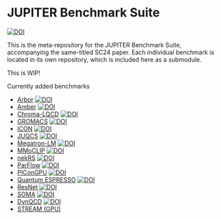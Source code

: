 # JUPITER Benchmark Suite

[![DOI](https://zenodo.org/badge/764615316.svg)](https://zenodo.org/badge/latestdoi/764615316)

This is the meta-repository for the JUPITER Benchmark Suite, accompanying the same-titled SC24 paper. Each individual benchmark is located in its own repository, which is included here as a submodule.

This is WIP!

Currently added benchmarks

* [Arbor](https://github.com/FZJ-JSC/jubench-arbor) [![DOI](https://zenodo.org/badge/828211506.svg)](https://zenodo.org/badge/latestdoi/828211506) 
* [Amber](https://github.com/FZJ-JSC/jubench-amber) [![DOI](https://zenodo.org/badge/828224087.svg)](https://zenodo.org/badge/latestdoi/828224087)
* [Chroma-LQCD](https://github.com/FZJ-JSC/jubench-chroma-lqcd) [![DOI](https://zenodo.org/badge/828231951.svg)](https://zenodo.org/badge/latestdoi/828231951)
* [GROMACS](https://github.com/FZJ-JSC/jubench-gromacs) [![DOI](https://zenodo.org/badge/831351357.svg)](https://zenodo.org/badge/latestdoi/831351357)
* [ICON](https://github.com/FZJ-JSC/jubench-icon) [![DOI](https://zenodo.org/badge/831374575.svg)](https://zenodo.org/badge/latestdoi/831374575)
* [JUQCS](https://github.com/FZJ-JSC/jubench-icon) [![DOI](https://zenodo.org/badge/831390044.svg)](https://zenodo.org/badge/latestdoi/831390044)
* [Megatron-LM](https://github.com/FZJ-JSC/jubench-megatron-lm) [![DOI](https://zenodo.org/badge/831394735.svg)](https://zenodo.org/badge/latestdoi/831394735)
* [MMoCLIP](https://github.com/FZJ-JSC/jubench-mmoclip) [![DOI](https://zenodo.org/badge/831410928.svg)](https://zenodo.org/badge/latestdoi/831410928)
* [nekRS](https://github.com/FZJ-JSC/jubench-nekrs) [![DOI](https://zenodo.org/badge/831414161.svg)](https://zenodo.org/badge/latestdoi/831414161)
* [ParFlow](https://github.com/FZJ-JSC/jubench-parflow) [![DOI](https://zenodo.org/badge/831431317.svg)](https://zenodo.org/badge/latestdoi/831431317)
* [PIConGPU](https://github.com/FZJ-JSC/jubench-picongpu) [![DOI](https://zenodo.org/badge/831436727.svg)](https://zenodo.org/badge/latestdoi/831436727)
* [Quantum ESPRESSO](https://github.com/FZJ-JSC/jubench-qe) [![DOI](https://zenodo.org/badge/831440044.svg)](https://zenodo.org/badge/latestdoi/831440044)
* [ResNet](https://github.com/FZJ-JSC/jubench-resnet) [![DOI](https://zenodo.org/badge/831446381.svg)](https://zenodo.org/badge/latestdoi/831446381)
* [SOMA](https://github.com/FZJ-JSC/jubench-soma) [![DOI](https://zenodo.org/badge/831455342.svg)](https://zenodo.org/badge/latestdoi/831455342)
* [DynQCD](https://github.com/FZJ-JSC/jubench-dynqcd) [![DOI](https://zenodo.org/badge/828238689.svg)](https://zenodo.org/badge/latestdoi/828238689)
* [STREAM (GPU)](https://github.com/FZJ-JSC/jubench-stream-gpu)